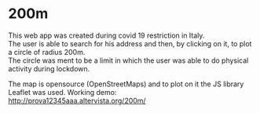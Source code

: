 # 200m

This web app was created during covid 19 restriction in Italy.</br>
The user is able to search for his address and then, by clicking on it, to plot a circle of radius 200m.</br>
The circle was ment to be a limit in which the user was able to do physical activity during lockdown.</br>

The map is opensource (OpenStreetMaps) and to plot on it the JS library Leaflet was used.
Working demo: http://prova12345aaa.altervista.org/200m/

